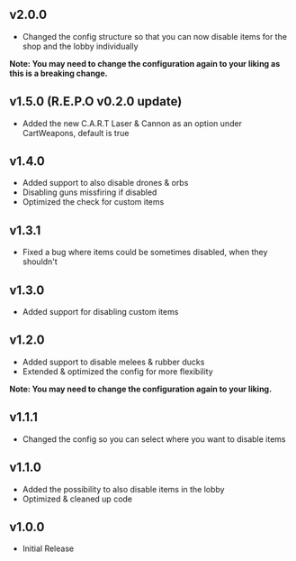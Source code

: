 ## v2.0.0

- Changed the config structure so that you can now disable items for the shop and the lobby individually

**Note: You may need to change the configuration again to your liking as this is a breaking change.**

## v1.5.0 (R.E.P.O v0.2.0 update)

- Added the new C.A.R.T Laser & Cannon as an option under CartWeapons, default is true

## v1.4.0

- Added support to also disable drones & orbs
- Disabling guns missfiring if disabled
- Optimized the check for custom items

## v1.3.1

- Fixed a bug where items could be sometimes disabled, when they shouldn't

## v1.3.0

- Added support for disabling custom items

## v1.2.0

- Added support to disable melees & rubber ducks
- Extended & optimized the config for more flexibility

**Note: You may need to change the configuration again to your liking.**

## v1.1.1

- Changed the config so you can select where you want to disable items

## v1.1.0

- Added the possibility to also disable items in the lobby
- Optimized & cleaned up code

## v1.0.0

- Initial Release
